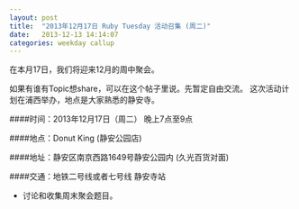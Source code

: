 ```yaml
---
layout: post
title:  "2013年12月17日 Ruby Tuesday 活动召集 (周二)"
date:   2013-12-13 14:14:07
categories: weekday callup
---
```


在本月17日，我们将迎来12月的周中聚会。

如果有谁有Topic想share，可以在这个帖子里说。先暂定自由交流。
这次活动计划在浦西举办，地点是大家熟悉的静安寺。

####时间：2013年12月17日（周二） 晚上7点至9点

####地点：Donut King (静安公园店)

####地址：静安区南京西路1649号静安公园内 (久光百货对面)

####交通：地铁二号线或者七号线 静安寺站


- 讨论和收集周末聚会题目。

[dianping]: http://www.dianping.com/shop/4600640
